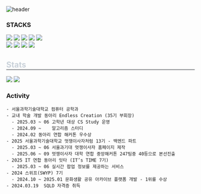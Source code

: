 ![header](https://capsule-render.vercel.app/api?type=waving&color=gradient&customColorList=10&height=200&section=header&text=CHOIKANG'S%20GITHUB&fontSize=50)

<H3>STACKS</H3>
<div align="left">
  <img src="https://img.shields.io/badge/spring-%236DB33F.svg?&style=for-the-badge&logo=spring&logoColor=white"/>
  <img src="https://img.shields.io/badge/java-%23007396.svg?&style=for-the-badge&logo=java&logoColor=white"/>
  <img src="https://img.shields.io/badge/docker-%232496ED.svg?&style=for-the-badge&logo=docker&logoColor=white"/>
  <img src="https://img.shields.io/badge/amazon%20aws-%23232F3E.svg?&style=for-the-badge&logo=amazon%20aws&logoColor=white"/>
  <img src="https://img.shields.io/badge/git-%23F05032.svg?&style=for-the-badge&logo=git&logoColor=white" />
</div>
<div align="left">
  <img src="https://img.shields.io/badge/rabbitmq-%23FF6600.svg?&style=for-the-badge&logo=rabbitmq&logoColor=white" />
  <img src="https://img.shields.io/badge/redis-%23DC382D.svg?&style=for-the-badge&logo=redis&logoColor=white" />
  <img src="https://img.shields.io/badge/mysql-%234479A1.svg?&style=for-the-badge&logo=mysql&logoColor=white" />
  <img src="https://img.shields.io/badge/github%20actions-%232088FF.svg?&style=for-the-badge&logo=github%20actions&logoColor=white" />
</div>

<div style="text-align: left;"> 
    <h2 style="border-bottom: 1px solid #21262d; color: #c9d1d9;"> Stats </h2> <div style="text-align: left;"> <img src="https://github-readme-stats.vercel.app/api?username=CHOIKANG&bg_color=60,0d1117,ffffff&title_color=000000&text_color=000000"
         /> <img src="https://github-readme-stats.vercel.app/api/top-langs/?username=CHOIKANG&layout=compact&bg_color=60,0d1117,ffffff&title_color=000000&text_color=000000"
           /> </div> 
    </div>
    
### Activity
    - 서울과학기술대학교 컴퓨터 공학과
    - 교내 학술 개발 동아리 Endless Creation (35기 부회장)
      - 2025.03 ~ 06 고학년 대상 CS Study 운영
      - 2024.09 ~    알고리즘 스터디
      - 2024.02 동아리 연합 해커톤 우수상
    - 2025 서울과학기술대학교 멋쟁이사자처럼 13기 - 백엔드 파트
      - 2025.03 ~ 06 서울과기대 멋쟁이사자 홈페이지 제작 
      - 2025.06 ~ 09 멋쟁이사자 대학 연합 중앙해커톤 247팀중 40등으로 본선진출
    - 2025 IT 연합 동아리 잇타 (IT’s TIME 7기)
      - 2025.03 ~ 06 실시간 팝업 정보를 제공하는 서비스
    - 2024 스위프(SWYP) 7기 
      - 2024.10 ~ 2025.01 문화생활 공유 아카이브 플랫폼 개발 - 1위를 수상
    - 2024.03.19  SQLD 자격증 취득

